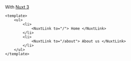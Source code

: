 With <a href="https://v3.nuxtjs.org/guide/directory-structure/pages#navigation">Nuxt 3</a>

```vue
<template>
	<ul>
		<li>
			<NuxtLink to="/"> Home </NuxtLink>
		</li>
		<li>
			<NuxtLink to="/about"> About us </NuxtLink>
		</li>
	</ul>
</template>
```
